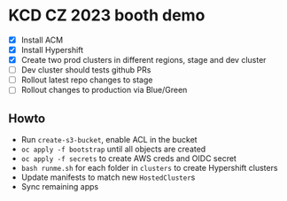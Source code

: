# KCD CZ 2023 booth demo

* [x] Install ACM
* [x] Install Hypershift
* [x] Create two prod clusters in different regions, stage and dev cluster
* [ ] Dev cluster should tests github PRs
* [ ] Rollout latest repo changes to stage
* [ ] Rollout changes to production via Blue/Green

## Howto

* Run `create-s3-bucket`, enable ACL in the bucket
* `oc apply -f bootstrap` until all objects are created
* `oc apply -f secrets` to create AWS creds and OIDC secret
* `bash runme.sh` for each folder in `clusters` to create Hypershift clusters
* Update manifests to match new `HostedCluster`s
* Sync remaining apps
